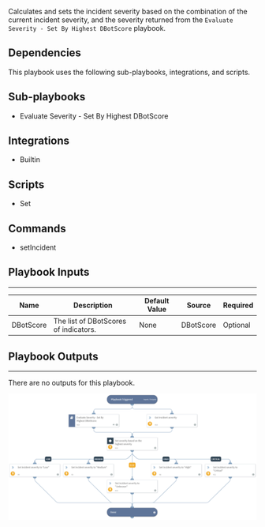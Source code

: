 Calculates and sets the incident severity based on the combination of the current incident severity, and the severity returned from the `Evaluate Severity - Set By Highest DBotScore` playbook.

## Dependencies
This playbook uses the following sub-playbooks, integrations, and scripts.

## Sub-playbooks
* Evaluate Severity - Set By Highest DBotScore

## Integrations
* Builtin

## Scripts
* Set

## Commands
* setIncident

## Playbook Inputs
---

| **Name** | **Description** | **Default Value** | **Source** | **Required** |
| --- | --- | --- | --- | --- |
| DBotScore | The list of DBotScores of indicators. | None | DBotScore | Optional |

## Playbook Outputs
---
There are no outputs for this playbook.

![Calculate_Severity_Standard](https://raw.githubusercontent.com/demisto/content/1bdd5229392bd86f0cc58265a24df23ee3f7e662/docs/images/playbooks/Calculate_Severity_Standard.png)
